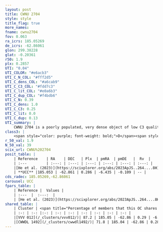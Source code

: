 ```yaml
---
layout: post
title: CWNU 2704
style: style
title_flag: true
more_names: 
fname: cwnu2704
fov: 0.063
ra_icrs: 185.05269
de_icrs: -62.86061
glon: 299.38228
glat: -0.20361
r50: 1.9
plx: 0.2857
UTI: "0.04"
UTI_COLOR: "#e6acb3"
UTI_C_N_COL: "#fff2d5"
UTI_C_dens_COL: "#a6cab9"
UTI_C_C3_COL: "#fdd7c3"
UTI_C_lit_COL: "#e0a6b3"
UTI_C_dup_COL: "#f4bdb6"
UTI_C_N: 0.39
UTI_C_dens: 1.0
UTI_C_C3: 0.25
UTI_C_lit: 0.0
UTI_C_dup: 0.13
UTI_summary: |
    CWNU 2704 is a poorly populated, very dense object of low C3 quality. It was recently reported in the literature.<br><br><span style="color: #99180f; font-weight: bold;">Warning: </span>This is likely a duplicate object, which shares a large percentage of members with at least one previously reported entry.
class3: |
    <span style="color: purple; font-weight: bold;">D</span><span style="color: #FFC300; font-weight: bold;">B</span>
r_50_val: 1.9
N_50_val: 39
scix_url: CWNU%202704
posit_table: |
    | Reference    | RA    | DEC   | Plx  | pmRA  | pmDE   |  Rv  |
    | :---         | :---: | :---: | :---: | :---: | :---: | :---: |
    |[He et al. (2023)](https://scixplorer.org/abs/2023ApJS..264....8H) | 185.056 | -62.862 | 0.289 | -6.439 | -0.116 | -- |
    | **UCC** |185.053 | -62.861 | 0.286 | -6.435 | -0.109 | -- | 
cds_radec: 185.05269,-62.86061
carousel: UCC
fpars_table: |
    | Reference |  Values |
    | :---  |  :---:  |
    | [He et al. (2023)](https://scixplorer.org/abs/2023ApJS..264....8H) | `A0=0.5, m-M=12.4, logAge=6.0` |
shared_table: |
    | Cluster | <span title="Percentage of members that this OC shares with the ones listed">%</span>   | RA   | DEC   | Plx   | pmRA  | pmDE  | Rv | UTI |
    | :-: | :-: |:-: | :-: | :-: | :-: | :-: | :-: | :-: |
    |[VVV 012](/_clusters/vvv012/)| 87.2 | 185.05 | -62.86 | 0.29 | -6.43 | -0.11 | -- |0.36 |
    |[CWWDL 1492](/_clusters/cwwdl1492/)| 71.8 | 185.04 | -62.86 | 0.28 | -6.47 | -0.11 | -- |0.0 |
---
```

